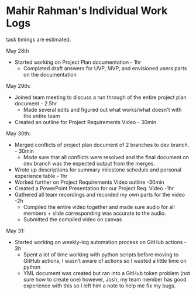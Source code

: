 # Mahir Rahman's Individual Work Logs
task timings are estimated.

May 28th
- Started working on Project Plan documentation - 1hr
    - Completed draft answers for UVP, MVP, and envisioned users parts on the documentation

May 29th: 
- Joined team meeting to discuss a run through of the entire project plan document - 2.5hr
    - Made several edits and figured out what works/what doesn't with the entire team
- Created an outline for Project Requirements Video - 30min

May 30th:
- Merged conflicts of project plan document of 2 branches to dev branch. - 30min
    - Made sure that all conflicts were resolved and the final document on dev branch was the expected output from the merges.
- Wrote up descriptions for summary milestone schedule and personal experience table - 1hr
- Worked further on Project Requirements Video outline -30min
- Created a PowerPoint Presentation for our Project Req. Video -1hr
- Gathered all team recordings and recorded my own parts for the video -2h
    - Compiled the entire video together and made sure audio for all members + slide corresponding was accurate to the audio.
    - Submitted the compiled video on canvas

May 31: 
- Started working on weekly-log automation process on GitHub actions - 3h
    - Spent a lot of time working with python scripts before moving to GitHub actions, I wasn’t aware of actions so I wasted a little time on python
    - YML document was created but ran into a GitHub token problem (not sure how to create one) however, Josh, my team member has good experience with this so I left him a note to help me fix my bugs.
